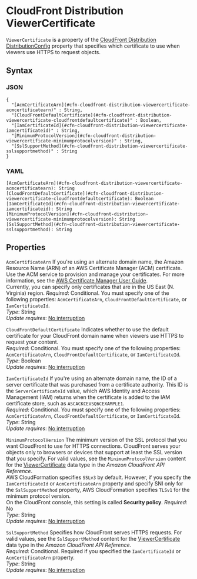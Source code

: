 # CloudFront Distribution ViewerCertificate<a name="aws-properties-cloudfront-distribution-viewercertificate"></a>

`ViewerCertificate` is a property of the [CloudFront Distribution DistributionConfig](aws-properties-cloudfront-distribution-distributionconfig.md) property that specifies which certificate to use when viewers use HTTPS to request objects\.

## Syntax<a name="w13ab1c21c10c60c14c83b5"></a>

### JSON<a name="aws-properties-cloudfront-distribution-viewercertificate-syntax.json"></a>

```
{
  "[AcmCertificateArn](#cfn-cloudfront-distribution-viewercertificate-acmcertificatearn)" : String,
  "[CloudFrontDefaultCertificate](#cfn-cloudfront-distribution-viewercertificate-cloudfrontdefaultcertificate)" : Boolean,
  "[IamCertificateId](#cfn-cloudfront-distribution-viewercertificate-iamcertificateid)" : String,
  "[MinimumProtocolVersion](#cfn-cloudfront-distribution-viewercertificate-minimumprotocolversion)" : String,
  "[SslSupportMethod](#cfn-cloudfront-distribution-viewercertificate-sslsupportmethod)" : String
}
```

### YAML<a name="aws-properties-cloudfront-distribution-viewercertificate-syntax.yaml"></a>

```
[AcmCertificateArn](#cfn-cloudfront-distribution-viewercertificate-acmcertificatearn): String
[CloudFrontDefaultCertificate](#cfn-cloudfront-distribution-viewercertificate-cloudfrontdefaultcertificate): Boolean
[IamCertificateId](#cfn-cloudfront-distribution-viewercertificate-iamcertificateid): String
[MinimumProtocolVersion](#cfn-cloudfront-distribution-viewercertificate-minimumprotocolversion): String
[SslSupportMethod](#cfn-cloudfront-distribution-viewercertificate-sslsupportmethod): String
```

## Properties<a name="w13ab1c21c10c60c14c83b7"></a>

`AcmCertificateArn`  <a name="cfn-cloudfront-distribution-viewercertificate-acmcertificatearn"></a>
If you're using an alternate domain name, the Amazon Resource Name \(ARN\) of an AWS Certificate Manager \(ACM\) certificate\. Use the ACM service to provision and manage your certificates\. For more information, see the [AWS Certificate Manager User Guide](https://docs.aws.amazon.com/acm/latest/userguide/)\.  
Currently, you can specify only certificates that are in the US East \(N\. Virginia\) region\.
*Required*: Conditional\. You must specify one of the following properties: `AcmCertificateArn`, `CloudFrontDefaultCertificate`, or `IamCertificateId`\.  
*Type*: String  
*Update requires*: [No interruption](using-cfn-updating-stacks-update-behaviors.md#update-no-interrupt)

`CloudFrontDefaultCertificate`  <a name="cfn-cloudfront-distribution-viewercertificate-cloudfrontdefaultcertificate"></a>
Indicates whether to use the default certificate for your CloudFront domain name when viewers use HTTPS to request your content\.  
*Required*: Conditional\. You must specify one of the following properties: `AcmCertificateArn`, `CloudFrontDefaultCertificate`, or `IamCertificateId`\.  
*Type*: Boolean  
*Update requires*: [No interruption](using-cfn-updating-stacks-update-behaviors.md#update-no-interrupt)

`IamCertificateId`  <a name="cfn-cloudfront-distribution-viewercertificate-iamcertificateid"></a>
If you're using an alternate domain name, the ID of a server certificate that was purchased from a certificate authority\. This ID is the `ServerCertificateId` value, which AWS Identity and Access Management \(IAM\) returns when the certificate is added to the IAM certificate store, such as `ASCACKCEVSQ6CEXAMPLE1`\.  
*Required*: Conditional\. You must specify one of the following properties: `AcmCertificateArn`, `CloudFrontDefaultCertificate`, or `IamCertificateId`\.  
*Type*: String  
*Update requires*: [No interruption](using-cfn-updating-stacks-update-behaviors.md#update-no-interrupt)

`MinimumProtocolVersion`  <a name="cfn-cloudfront-distribution-viewercertificate-minimumprotocolversion"></a>
The minimum version of the SSL protocol that you want CloudFront to use for HTTPS connections\. CloudFront serves your objects only to browsers or devices that support at least the SSL version that you specify\. For valid values, see the `MinimumProtocolVersion` content for the [ViewerCertificate](https://docs.aws.amazon.com/cloudfront/latest/APIReference/API_ViewerCertificate.html) data type in the *Amazon CloudFront API Reference*\.  
AWS CloudFormation specifies `SSLv3` by default\. However, if you specify the `IamCertificateId` or `AcmCertificateArn` property and specify SNI only for the `SslSupportMethod` property, AWS CloudFormation specifies `TLSv1` for the minimum protocol version\.  
On the CloudFront console, this setting is called **Security policy**\.
*Required*: No  
*Type*: String  
*Update requires*: [No interruption](using-cfn-updating-stacks-update-behaviors.md#update-no-interrupt)

`SslSupportMethod`  <a name="cfn-cloudfront-distribution-viewercertificate-sslsupportmethod"></a>
Specifies how CloudFront serves HTTPS requests\. For valid values, see the `SslSupportMethod` content for the [ViewerCertificate](https://docs.aws.amazon.com/cloudfront/latest/APIReference/API_ViewerCertificate.html) data type in the *Amazon CloudFront API Reference*\.  
*Required*: Conditional\. Required if you specified the `IamCertificateId` or `AcmCertificateArn` property\.  
*Type*: String  
*Update requires*: [No interruption](using-cfn-updating-stacks-update-behaviors.md#update-no-interrupt)